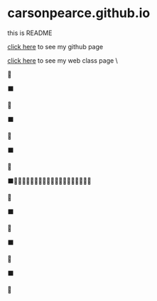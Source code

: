 # carsonpearce.github.io
this is README

[click here](http://carsonp.github.io) to see my github page 

[click here](http://carsonp.github.io/wpd/firstwebsite/index.html) to see my web class page \

:checkered_flag:

:black_large_square:

:white_square_button:

:black_large_square:

:white_square_button:

:black_large_square:

:white_square_button:

:black_large_square::red_car::dash::red_car::dash::dash::red_car::dash::dash::red_car::dash::red_car::dash::dash::dash::red_car::dash::red_car::dash::dash:

:white_square_button:

:black_large_square:

:white_square_button:

:black_large_square:

:white_square_button:

:black_large_square:

:checkered_flag:


